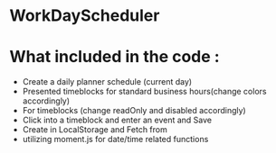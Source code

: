 # WorkDayScheduler

# What included in the code :

- Create a daily planner schedule (current day)
- Presented timeblocks for standard business hours(change colors accordingly)
- For timeblocks (change readOnly and disabled accordingly)
- Click into a timeblock and enter an event and Save 
- Create in LocalStorage and Fetch from
- utilizing moment.js for date/time related functions   

 